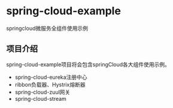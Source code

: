 # spring-cloud-example
springcloud微服务全组件使用示例

## 项目介绍
spring-cloud-example项目将会包含springCloud各大组件使用示例。
<br>
* spring-cloud-eureka注册中心
* ribbon负载器、Hystrix熔断器
* spring-cloud-zuul网关
* spring-cloud-stream 

